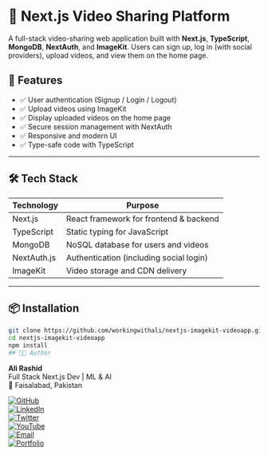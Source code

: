 # 🎥 Next.js Video Sharing Platform

A full-stack video-sharing web application built with **Next.js**, **TypeScript**, **MongoDB**, **NextAuth**, and **ImageKit**. Users can sign up, log in (with social providers), upload videos, and view them on the home page.

## 🚀 Features

- ✅ User authentication (Signup / Login / Logout)
- ✅ Upload videos using ImageKit
- ✅ Display uploaded videos on the home page
- ✅ Secure session management with NextAuth
- ✅ Responsive and modern UI
- ✅ Type-safe code with TypeScript

---

## 🛠️ Tech Stack

| Technology   | Purpose                                 |
|--------------|------------------------------------------|
| Next.js      | React framework for frontend & backend   |
| TypeScript   | Static typing for JavaScript             |
| MongoDB      | NoSQL database for users and videos      |
| NextAuth.js  | Authentication (including social login)  |
| ImageKit     | Video storage and CDN delivery           |

---

## 📦 Installation

```bash
git clone https://github.com/workingwithali/nextjs-imagekit-videoapp.git
cd nextjs-imagekit-videoapp
npm install
## 👨‍💻 Author
```
**Ali Rashid**  
Full Stack Next.js Dev | ML & AI  
📍 Faisalabad, Pakistan


[![GitHub](https://img.shields.io/badge/GitHub-@workingwithali-181717?style=for-the-badge&logo=github)](https://github.com/workingwithali)  
[![LinkedIn](https://img.shields.io/badge/LinkedIn-Ali%20Rashid-0077B5?style=for-the-badge&logo=linkedin)](https://www.linkedin.com/in/workingwithali)  
[![Twitter](https://img.shields.io/badge/Twitter-@workingwithali-1DA1F2?style=for-the-badge&logo=twitter)](https://twitter.com/workingwithali)  
[![YouTube](https://img.shields.io/badge/YouTube-Faatih%20Al--Qalb-FF0000?style=for-the-badge&logo=youtube)](https://www.youtube.com/@FaatihAlQalb)  
[![Email](https://img.shields.io/badge/Email-alirashid2020e@gmail.com-D14836?style=for-the-badge&logo=gmail&logoColor=white)](mailto:alirashid2020e@gmail.com)  
[![Portfolio](https://img.shields.io/badge/Portfolio-Visit-blueviolet?style=for-the-badge&logo=web)](https://your-portfolio-url.com)

